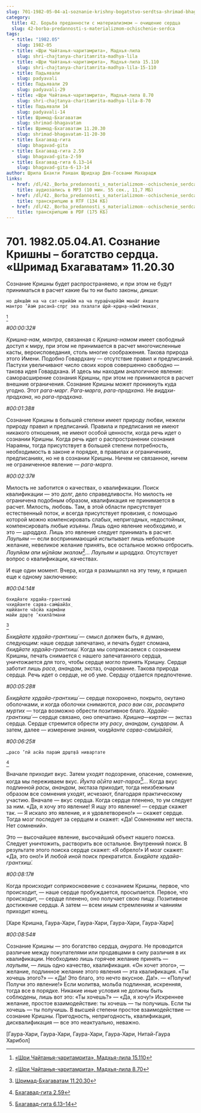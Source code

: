 ```yaml
---
slug: 701-1982-05-04-a1-soznanie-krishny-bogatstvo-serdtsa-shrimad-bhagavatam-11-20-30
category:
  title: 42. Борьба преданности с материализмом — очищение сердца
  slug: 42-borba-predannosti-s-materializmom-ochischenie-serdca
tags:
  - title: "1982.05"
    slug: 1982-05
  - title: «Шри Чайтанья-чаритамрита», Мадхья-лила
    slug: shri-chajtanya-charitamrita-madhya-lila
  - title: «Шри Чайтанья-чаритамрита», Мадхья-лила 15.110
    slug: shri-chajtanya-charitamrita-madhya-lila-15-110
  - title: Падьявали
    slug: padyavali
  - title: Падьявали 29
    slug: padyavali-29
  - title: «Шри Чайтанья-чаритамрита», Мадхья-лила 8.70
    slug: shri-chajtanya-charitamrita-madhya-lila-8-70
  - title: Падьявали 14
    slug: padyavali-14
  - title: Шримад-Бхагаватам
    slug: shrimad-bhagavatam
  - title: Шримад-Бхагаватам 11.20.30
    slug: shrimad-bhagavatam-11-20-30
  - title: Бхагавад-гита
    slug: bhagavad-gita
  - title: Бхагавад-гита 2.59
    slug: bhagavad-gita-2-59
  - title: Бхагавад-гита 6.13–14
    slug: bhagavad-gita-6-13-14
author: Шрила Бхакти Ракшак Шридхар Дев-Госвами Махарадж
links:
  - href: /dl/42._Borba_predannosti_s_materializmom--ochischenie_serdca/701_1982.05.04.A1_SridharMj_Soznanie_Krishny_bogastvo_serdca_Shrimad_Bhagavatam_11.20.30.mp3
    title: аудиозапись в MP3 (10 мин. 55 сек., 11,7 МБ)
  - href: /dl/42._Borba_predannosti_s_materializmom--ochischenie_serdca/701_1982.05.04.A1_SridharMj_Soznanie_Krishny_bogastvo_serdca_Shrimad_Bhagavatam_11.20.30.rtf
    title: транскрипцию в RTF (134 КБ)
  - href: /dl/42._Borba_predannosti_s_materializmom--ochischenie_serdca/701_1982.05.04.A1_SridharMj_Soznanie_Krishny_bogastvo_serdca_Shrimad_Bhagavatam_11.20.30.pdf
    title: транскрипцию в PDF (175 КБ)
---
```


# 701. 1982.05.04.A1. Сознание Кришны – богатство сердца. «Шримад Бхагаватам» 11.20.30

Сознание Кришны будет распространяемо, и при этом не будут приниматься в расчет какие бы то ни было законы, *дикши*:

    но дӣкша̄м̇ на ча сат-крийа̄м̇ на ча пураш́чарйа̄м̇ мана̄г ӣкшате
    мантро ’йам̇ расана̄-спр̣г эва пхалати ш́рӣ-кр̣шн̣а-на̄ма̄тмаках̣
[^_ftn1]

*#00:00:32#*

*Кришна-нам*, *мантра*, связанная с *Кришна-намом* имеет свободный доступ к миру, при этом не принимается в расчет многочисленные касты, вероисповедания, столь многие соображения. Такова природа этого Имени. Подобно Говардхану — отсутствие правил и предписаний. Пастухи увеличивают число своих коров совершенно свободно — такова идея Говардхана. И здесь мы находим аналогичное явление: саморасширение сознания Кришны, при этом не принимаются в расчет внешние ограничения. Сознание Кришны может проникнуть куда угодно. Этот *рага-марг*. *Рага-марга*, *рага-прадхана*. Не *виддхи-прадхана*, но *рага-прадхана*.

*#00:01:38#*

Сознание Кришны в большей степени имеет природу любви, нежели природу правил и предписаний. Правила и предписания не имеют никакого отношения, не имеют особой ценности, когда речь идет о сознании Кришны. Когда речь идет о распространении сознания Нараяны, тогда присутствует в большей степени потребность, необходимость в законе и порядке, в правилах и ограничениях, предписаниях, но не в сознании Кришны. Ничем не связанное, ничем не ограниченное явление — *рага-марга*.

*#00:02:37#*

Милость не заботится о качествах, о квалификации. Поиск квалификации — это долг, дело справедливости. Но милость не ограничена подобным образом, квалификация не принимается в расчет. Милость, любовь. Там, в этой области присутствует естественный поток, и всегда присутствует провизия, с помощью которой можно компенсировать слабых, непригодных, недостойных, компенсировать любые изъяны. Лишь одно явление необходимо, и это — *шраддха*. Лишь это явление следует принимать в расчет. *Лаульям* — если воспринимающий испытывает лишь небольшое желание, невеликое желание принять, все остальное можно отбросить. *Лаулйам апи мӯлйам экалам̇*[^_ftn2]… *Лаульям* и *шраддха*. Отсутствует вопрос о квалификации, качествах.

И еще один момент. Вчера, когда я размышлял на эту тему, я пришел еще к одному заключению:

*#00:04:14#*

    бхидйате хр̣дайа-грантхиш́
    чхидйанте сарва-сам̇ш́айа̄х̣
    кшӣйанте ча̄сйа карма̄н̣и
    майи др̣ш̣т̣е ’кхила̄тмани
[^_ftn3]

*Бхидйате хр̣дайа-грантхиш́* — смысл должен быть, я думаю, следующим: наше сердце запечатано, и печать будет сломана, *бхидйате хр̣дайа-грантхиш́.* Когда мы соприкасаемся с сознанием Кришны, печать снимается с нашего запечатанного сердца, уничтожается для того, чтобы сердце могло принять Кришну. Сердце заботит лишь *раса*, *анандам*, экстаз, очарование. Такова природа сердца. Речь идет о сердце, не об уме. Сердцу отдается предпочтение.

*#00:05:28#*

*Бхидйате хр̣дайа-грантхиш́* — сердце похоронено, покрыто, окутано оболочками, и когда оболочки снимаются, *расо ваи сах*, *расамрита муртих* — тогда возможно обрести позитивное благо. *Хр̣дайа-грантхиш́* — сердце связано, оно опечатано. *Кришна*—*киртан* — экстаз сердца. Сердце стремится обрести эту *расу*, *анандам*, *сундарам*. А затем, далее — измерение знания, *чхидйанте сарва-сам̇ш́айа̄х̣.*

*#00:06:25#*

    …расо ’пй асйа парам̇ др̣шт̣ва̄ нивартате
[^_ftn4]

Вначале приходит вкус. Затем уходят подозрение, опасение, сомнение, когда мы переживаем вкус. *Йукта а̄сӣта мат-парах̣*[^_ftn5]… Когда вкус подлинной *расы*, *анандам*, экстаза приходит, тогда неизбежным образом все сомнения уходят, исчезают, благодаря практическому участию. Вначале — вкус сердца. Когда сердце пленено, то ум следует за ним. «Да, я хочу это явление! Я ищу это явление! — сердце скажет так. — Я искало это явление, и я удовлетворено!» — скажет сердце. Тогда мозг последует за сердцем и скажет: «Да! Сомнениям нет места. Нет сомнений».

Это — высочайшее явление, высочайший объект нашего поиска. Следует уничтожить, растворить все остальное. Внутренний поиск. В результате этого поиска сердце скажет: «Я обрело!» И мозг скажет: «Да, это оно!» И любой иной поиск прекратится. *Бхидйате хр̣дайа-грантхиш́*.

*#00:08:17#*

Когда происходит соприкосновение с сознанием Кришны, первое, что происходит, — наше сердце пробуждается, просыпается. Первое, что происходит, — сердце пленено, оно получает свою пищу. Позитивное достижение сердца. А затем — всем иным стремлениям и чаяниям приходит конец.

[Харе Кришна, Гаура-Хари, Гаура-Хари, Гаура-Хари, Гаура-Хари]

*#00:08:54#*

Сознание Кришны — это богатство сердца, *анурага*. Не проводится различие между покупателями или продавцами в силу различия в их квалификации. Необходимо лишь горячее желание принять — *лаульям*, — лишь одно качество, квалификация. «Он хочет этого», — желание, подлинное желание этого явления — эта квалификация. «Ты хочешь этого?» — «Да! Это благо, это нечто вкусное. Да!». — «Получи! Получи это явление!» Если молитва, мольба подлинная, искренняя, тогда все в порядке. Никакие иные условия не должны быть соблюдены, лишь вот это: «Ты хочешь?» — «Да, я хочу!» Искреннее желание, простое взаимодействие: ты хочешь — ты получишь. Если ты хочешь — ты получишь. В высшей степени простое взаимодействие — сознание Кришны. Пригодность, непригодность, квалификация, дисквалификация — все это неактуально, неважно.

[Гаура-Хари, Гаура-Хари, Гаура-Хари, Гаура-Хари, Нитай-Гаура Харибол]



[^_ftn1]: [«Шри Чайтанья-чаритамрита», Мадхья-лила 15.110](../notes/shri-chajtanya-charitamrita-madhya-lila/shri-chajtanya-charitamrita-madhya-lila-15-110.md)

[^_ftn2]: [«Шри Чайтанья-чаритамрита», Мадхья-лила 8.70](../notes/shri-chajtanya-charitamrita-madhya-lila/shri-chajtanya-charitamrita-madhya-lila-8-70.md)

[^_ftn3]: [Шримад-Бхагаватам 11.20.30](../notes/shrimad-bhagavatam/shrimad-bhagavatam-11-20-30.md)

[^_ftn4]: [Бхагавад-гита 2.59](../notes/bhagavad-gita/bhagavad-gita-2-59.md)

[^_ftn5]: [Бхагавад-гита 6.13–14](../notes/bhagavad-gita/bhagavad-gita-6-13-14.md)
